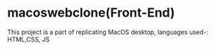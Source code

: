 # macoswebclone(Front-End)
This project is a part of replicating MacOS desktop, languages used-: HTML,CSS, JS
